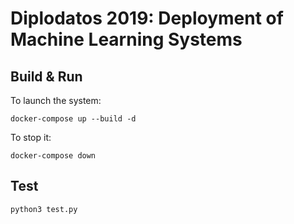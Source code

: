 # Diplodatos 2019: Deployment of Machine Learning Systems

## Build & Run

To launch the system:

```
docker-compose up --build -d
```

To stop it:

```
docker-compose down
```

## Test

```
python3 test.py
```
